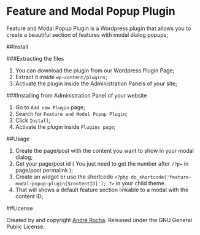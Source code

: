 # Feature and Modal Popup Plugin

Feature and Modal Popup Plugin is a Wordpress plugin that allows you to create a beautiful section of features with modal dialog popups;

##Install

###Extracting the files

1. You can download the plugin from our Wordpress Plugin Page;
2. Extract it inside `wp-content/plugins`;
3. Activate the plugin inside the Administration Panels of your site;

###Installing from Administration Panel of your website

1. Go to `Add new Plugin` page;
2. Search for `Feature and Modal Popup Plugin`;
3. Click `Install`;
4. Activate the plugin inside `Plugins page`;

##Usage

1. Create the page/post with the content you want to show in your modal dialog;
2. Get your page/post id ( You just need to get the number after `/?p=` in page/post permalink );
3. Create an widget or use the shortcode `<?php do_shortcode('feature-modal-popup-plugin[$contentID]'); ?>` in your child theme.
4. That will shows a default feature section linkable to a modal with the content ID;

##License

Created by and copyright [André Rocha](https://github.com/andrecgro). Released under the GNU General Public License.
